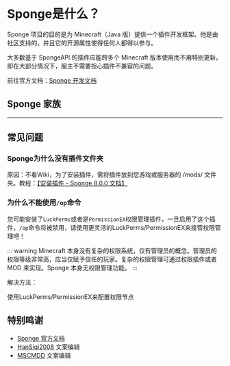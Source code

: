 # Sponge是什么？

Sponge 项目的目的是为 Minecraft（Java 版）提供一个插件开发框架。他是由社区支持的，并且它的开源属性使得任何人都得以参与。

大多数基于 SpongeAPI 的插件应能跨多个 Minecraft 版本使用而不用特别更新。即在大部分情况下，服主不需要担心插件不兼容的问题。

前往官方文档：[Sponge 开发文档](https://docs.spongepowered.org/stable/zh-CN/index.html)

## Sponge 家族

<!--@include: ./SpongeForge/index.md-->

----------

<!--@include: ./SpongeVanilla/index.md-->

## 常见问题

### Sponge为什么没有插件文件夹

原因：不看Wiki，为了安装插件，需将插件放到您游戏或服务器的 /mods/ 文件夹。教程：[【安装插件 - Sponge 8.0.0 文档】](https://docs.spongepowered.org/stable/zh-CN/server/management/plugins.html)

### 为什么不能使用`/op`命令

您可能安装了`LuckPerms`或者是`PermissionEX`权限管理插件，一旦启用了这个插件，`/op`命令将被禁用，请使用更灵活的LuckPerms/PermissionEX来接管权限管理吧！

::: warning
Minecraft 本身没有复杂的权限系统，仅有管理员的概念。管理员的权限等级非常高，应当仅赋予信任的玩家。复杂的权限管理可通过权限插件或者 MOD 来实现。Sponge 本身无权限管理功能。
:::

解决方法：

使用LuckPerms/PermissionEX来配置权限节点

## 特别鸣谢

- [Sponge 官方文档](https://docs.spongepowered.org/stable/zh-CN/index.html)
- [HanSiqi2008](https://github.com/HanSiqi2008) 文案编辑
- [MSCMDD](https://github.com/MSCMDD) 文案编辑
